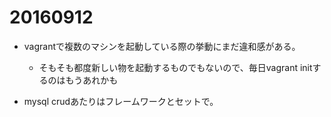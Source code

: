 20160912
========

* vagrantで複数のマシンを起動している際の挙動にまだ違和感がある。
    * そもそも都度新しい物を起動するものでもないので、毎日vagrant initするのはもうあれかも

* mysql crudあたりはフレームワークとセットで。
